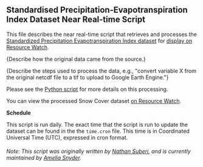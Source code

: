 ## Standardised Precipitation-Evapotranspiration Index Dataset Near Real-time Script
This file describes the near real-time script that retrieves and processes the [Standardized Precipitation Evapotranspiration Index dataset](http://spei.csic.es/home.html) for [display on Resource Watch](https://resourcewatch.org/data/explore/cli039nrt-SPEI_replacement).

{Describe how the original data came from the source.}

{Describe the steps used to process the data, e.g., "convert variable X from the original netcdf file to a tif to upload to Google Earth Engine."}

Please see the [Python script](https://github.com/resource-watch/nrt-scripts/blob/master/cli_039_spei/contents/src/__init__.py) for more details on this processing.

You can view the processed Snow Cover dataset [on Resource Watch](https://resourcewatch.org/data/explore/cli021nrt_snow_cover_temp).

**Schedule**

This script is run daily. The exact time that the script is run to update the dataset can be found in the the `time.cron` file. This time is in Coordinated Universal Time (UTC), expressed in cron format.

###### Note: This script was originally written by [Nathan Suberi](mailto:nathan.suberi@wri.org), and is currently maintained by [Amelia Snyder](https://www.wri.org/profile/amelia-snyder).
